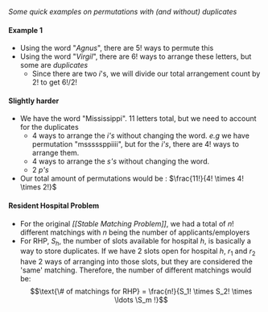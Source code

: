 *Some quick examples on permutations with (and without) duplicates*

#### Example 1
- Using the word "*Agnus*", there are $5!$ ways to permute this
- Using the word "*Virgil*", there are 6! ways to arrange these letters, but some are *duplicates*
	- Since there are two *i*'s, we will divide our total arrangement count by $2!$ to get $6! / 2!$

#### Slightly harder
- We have the word "Mississippi". 11 letters total, but we need to account for the duplicates
	- 4 ways to arrange the *i's* without changing the word. *e.g* we have permutation "msssssppiiii", but for the *i's*, there are $4!$ ways to arrange them.
	- 4 ways to arrange the *s's* without changing the word.
	- 2 *p's*
- Our total amount of permutations would be : $\frac{11!}{4! \times 4! \times 2!}$
#### Resident Hospital Problem
- For the original *[[Stable Matching Problem]]*, we had a total of $n!$ different matchings with $n$ being the number of applicants/employers
- For RHP, $S_h$, the number of slots available for hospital $h$, is basically a way to store duplicates. If we have 2 slots open for hospital $h$, $r_1$ and $r_2$ have 2 ways of arranging into those slots, but they are considered the 'same' matching. Therefore, the number of different matchings would be: $$\text{\# of matchings for RHP} = \frac{n!}{S_1! \times S_2! \times \ldots \S_m !}$$